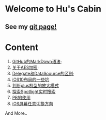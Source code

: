# Welcome to Hu's Cabin

## See my [git page!](https://huweitao.github.io/Memo/)

# Content
1. [GitHub的MarkDown语法](https://github.com/huweitao/Memo/blob/master/GitHub%E7%9A%84MarkDown%E8%AF%AD%E6%B3%95.md);
2. [关于AES加密](https://github.com/huweitao/Memo/blob/master/iOS/AES%E5%8A%A0%E5%AF%86.md);
3. [Delegate和DataSoource的区别](https://github.com/huweitao/Memo/blob/master/iOS/iOS%E4%B8%ADDelegate%E5%92%8CDataSoource%E7%9A%84%E5%8C%BA%E5%88%AB.md);
4. [iOS10布局的一些坑](https://github.com/huweitao/Memo/blob/master/iOS/iOS10%E5%B8%83%E5%B1%80%E7%9A%84%E4%B8%80%E4%BA%9B%E5%9D%91%EF%BC%88%E4%BF%AE%E6%94%B9%EF%BC%89.md)
5. [判断plus机型的放大模式](https://github.com/huweitao/Memo/blob/master/iOS/%E5%88%A4%E6%96%ADplus%E6%9C%BA%E5%9E%8B%E6%94%BE%E5%A4%A7%E6%A8%A1%E5%BC%8F/%E5%88%A4%E6%96%ADplus%E6%9C%BA%E5%9E%8B%E6%98%AF%E5%90%A6%E5%BC%80%E5%90%AF%E6%94%BE%E5%A4%A7%E6%A8%A1%E5%BC%8F%EF%BC%88%E4%BF%AE%E6%94%B9%EF%BC%89.md)
6. [探索Spotlight实时搜索](https://github.com/huweitao/Memo/blob/master/iOS/%E6%8E%A2%E7%B4%A2Spotlight%E5%AE%9E%E6%97%B6%E6%90%9C%E7%B4%A2/%E6%8E%A2%E7%B4%A2Spotlight%E5%AE%9E%E6%97%B6%E6%90%9C%E7%B4%A2.md)
7. [PB的使用](https://github.com/huweitao/Memo/blob/master/iOS/PB%E7%9A%84%E4%BD%BF%E7%94%A8/ProtocolBuffer%E7%9A%84%E4%BD%BF%E7%94%A8.md)
8. [iOS屏幕任意切换方向](https://github.com/huweitao/Memo/blob/master/iOS/iOS%E5%BA%94%E7%94%A8%E5%BC%BA%E5%88%B6%E5%88%87%E6%8D%A2%E6%A8%AA%E7%AB%96%E5%B1%8F/iOS%E5%BA%94%E7%94%A8%E5%BC%BA%E5%88%B6%E5%88%87%E6%8D%A2%E6%A8%AA%E7%AB%96%E5%B1%8F.md)

And More..
